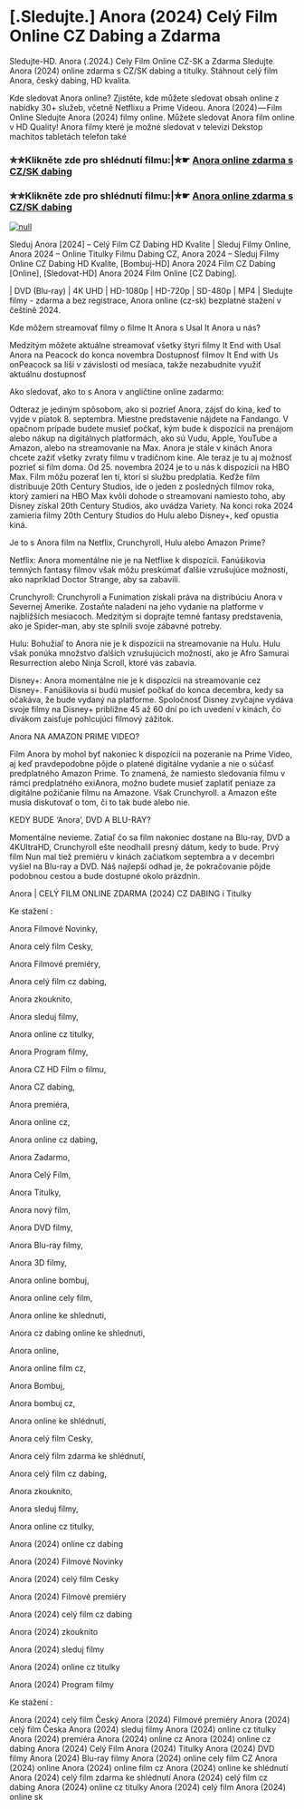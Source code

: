 # [.Sledujte.] Anora (2024) Celý Film Online CZ Dabing a Zdarma

Sledujte-HD. Anora (.2024.) Cely Film Online CZ-SK a Zdarma
Sledujte Anora (2024) online zdarma s CZ/SK dabing a titulky. Stáhnout celý film Anora, český dabing, HD kvalita.

Kde sledovat Anora online? Zjistěte, kde můžete sledovat obsah online z nabídky 30+ služeb, včetně Netflixu a Prime Videou. Anora (2024) — Film Online Sledujte Anora (2024) filmy online. Můžete sledovat Anora film online v HD Quality! Anora filmy které je možné sledovat v televizi Dekstop machitos tabletách telefon také

### ✮✮Klikněte zde pro shlédnutí filmu:|✮☛ [Anora online zdarma s CZ/SK dabing](https://bit.ly/anora-cely-film-cz)

### ✮✮Klikněte zde pro shlédnutí filmu:|✮☛ [Anora online zdarma s CZ/SK dabing](https://bit.ly/anora-cely-film-cz)

[![null](https://static.wixstatic.com/media/855a25_043b5abeb4ae4d35ac003198e7fe56ed~mv2.gif)](https://bit.ly/anora-cely-film-cz)

Sleduj Anora [2024] – Celý Film CZ Dabing HD Kvalite | Sleduj Filmy Online, Anora 2024 – Online Titulky Filmu Dabing CZ, Anora 2024 – Sleduj Filmy Online CZ Dabing HD Kvalite, [Bombuj-HD] Anora 2024 Film CZ Dabing [Online], [Sledovat-HD] Anora 2024 Film Online [CZ Dabing].

| DVD (Blu-ray) | 4K UHD | HD-1080p | HD-720p | SD-480p | MP4 | Sledujte filmy - zdarma a bez registrace, Anora online (cz-sk) bezplatné stažení v češtině 2024.

Kde môžem streamovať filmy o filme It Anora s Usal It Anora u nás?

Medzitým môžete aktuálne streamovať všetky štyri filmy It End with Usal Anora na Peacock do konca novembra Dostupnosť filmov It End with Us onPeacock sa líši v závislosti od mesiaca, takže nezabudnite využiť aktuálnu dostupnosť

Ako sledovať, ako to s Anora v angličtine online zadarmo:

Odteraz je jediným spôsobom, ako si pozrieť Anora, zájsť do kina, keď to vyjde v piatok 8. septembra. Miestne predstavenie nájdete na Fandango. V opačnom prípade budete musieť počkať, kým bude k dispozícii na prenájom alebo nákup na digitálnych platformách, ako sú Vudu, Apple, YouTube a Amazon, alebo na streamovanie na Max. Anora je stále v kinách Anora chcete zažiť všetky zvraty filmu v tradičnom kine. Ale teraz je tu aj možnosť pozrieť si film doma. Od 25. novembra 2024 je to u nás k dispozícii na HBO Max. Film môžu pozerať len tí, ktorí si službu predplatia. Keďže film distribuuje 20th Century Studios, ide o jeden z posledných filmov roka, ktorý zamieri na HBO Max kvôli dohode o streamovaní namiesto toho, aby Disney získal 20th Century Studios, ako uvádza Variety. Na konci roka 2024 zamieria filmy 20th Century Studios do Hulu alebo Disney+, keď opustia kiná.

Je to s Anora film na Netflix, Crunchyroll, Hulu alebo Amazon Prime?

Netflix: Anora momentálne nie je na Netflixe k dispozícii. Fanúšikovia temných fantasy filmov však môžu preskúmať ďalšie vzrušujúce možnosti, ako napríklad Doctor Strange, aby sa zabavili.

Crunchyroll: Crunchyroll a Funimation získali práva na distribúciu Anora v Severnej Amerike. Zostaňte naladení na jeho vydanie na platforme v najbližších mesiacoch. Medzitým si doprajte temné fantasy predstavenia, ako je Spider-man, aby ste splnili svoje zábavné potreby.

Hulu: Bohužiaľ to Anora nie je k dispozícii na streamovanie na Hulu. Hulu však ponúka množstvo ďalších vzrušujúcich možností, ako je Afro Samurai Resurrection alebo Ninja Scroll, ktoré vás zabavia.

Disney+: Anora momentálne nie je k dispozícii na streamovanie cez Disney+. Fanúšikovia si budú musieť počkať do konca decembra, kedy sa očakáva, že bude vydaný na platforme. Spoločnosť Disney zvyčajne vydáva svoje filmy na Disney+ približne 45 až 60 dní po ich uvedení v kinách, čo divákom zaisťuje pohlcujúci filmový zážitok.

Anora NA AMAZON PRIME VIDEO?

Film Anora by mohol byť nakoniec k dispozícii na pozeranie na Prime Video, aj keď pravdepodobne pôjde o platené digitálne vydanie a nie o súčasť predplatného Amazon Prime. To znamená, že namiesto sledovania filmu v rámci predplatného exiAnora, možno budete musieť zaplatiť peniaze za digitálne požičanie filmu na Amazone. Však Crunchyroll. a Amazon ešte musia diskutovať o tom, či to tak bude alebo nie.

KEDY BUDE ‘Anora’, DVD A BLU-RAY?

Momentálne nevieme. Zatiaľ čo sa film nakoniec dostane na Blu-ray, DVD a 4KUltraHD, Crunchyroll ešte neodhalil presný dátum, kedy to bude. Prvý film Nun mal tiež premiéru v kinách začiatkom septembra a v decembri vyšiel na Blu-ray a DVD. Náš najlepší odhad je, že pokračovanie pôjde podobnou cestou a bude dostupné okolo prázdnin.

Anora | CELÝ FILM ONLINE ZDARMA (2024) CZ DABING i Titulky

Ke stažení :

Anora Filmové Novinky,

Anora celý film Cesky,

Anora Filmové premiéry,

Anora celý film cz dabing,

Anora zkouknito,

Anora sleduj filmy,

Anora online cz titulky,

Anora Program filmy,

Anora CZ HD Film o filmu,

Anora CZ dabing,

Anora premiéra,

Anora online cz,

Anora online cz dabing,

Anora Zadarmo,

Anora Celý Film,

Anora Titulky,

Anora nový film,

Anora DVD filmy,

Anora Blu-ray filmy,

Anora 3D filmy,

Anora online bombuj,

Anora online cely film,

Anora online ke shlednuti,

Anora cz dabing online ke shlednuti,

Anora online,

Anora online film cz,

Anora Bombuj,

Anora bombuj cz,

Anora online ke shlédnutí,

Anora celý film Cesky,

Anora celý film zdarma ke shlédnutí,

Anora celý film cz dabing,

Anora zkouknito,

Anora sleduj filmy,

Anora online cz titulky,

Anora (2024) online cz dabing

Anora (2024) Filmové Novinky

Anora (2024) celý film Cesky

Anora (2024) Filmové premiéry

Anora (2024) celý film cz dabing

Anora (2024) zkouknito

Anora (2024) sleduj filmy

Anora (2024) online cz titulky

Anora (2024) Program filmy

Ke stažení :

Anora (2024) celý film Český Anora (2024) Filmové premiéry Anora (2024) celý film Česka Anora (2024) sleduj filmy Anora (2024) online cz titulky Anora (2024) premiéra Anora (2024) online cz Anora (2024) online cz dabing Anora (2024) Celý Film Anora (2024) Titulky Anora (2024) DVD filmy Anora (2024) Blu-ray filmy Anora (2024) online cely film CZ Anora (2024) online Anora (2024) online film cz Anora (2024) online ke shlédnutí Anora (2024) celý film zdarma ke shlédnutí Anora (2024) celý film cz dabing Anora (2024) online cz titulky Anora (2024) celý film Anora (2024) online sk
